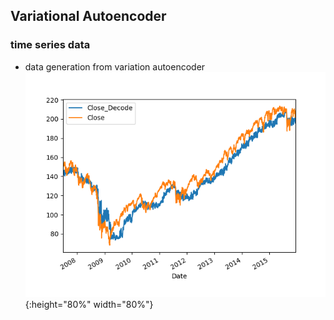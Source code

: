 ## Variational Autoencoder

### time series data  
- data generation from variation autoencoder  
![](./pictures/gen_stock.png){:height="80%" width="80%"} 
